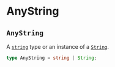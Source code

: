 # AnyString

## `AnyString`

A [`string`](https://www.typescriptlang.org/docs/handbook/basic-types.html#string) type or an instance of a [`String`](https://www.typescriptlang.org/docs/handbook/basic-types.html#string).

```typescript
type AnyString = string | String;
```
